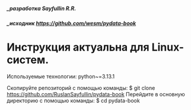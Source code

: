 ##### _разработка Sayfullin R.R.
##### _исходник https://github.com/wesm/pydata-book

Инструкция актуальна для Linux-систем.
========================================================================================================================
Используемые технологии:
    python~=3.13.1

Скопируйте репозиторий с помощью команды:
$ git clone https://github.com/RuslanSayfullin/pydata-book
Перейдите в основную директорию с помощью команды: 
$ cd pydata-book



